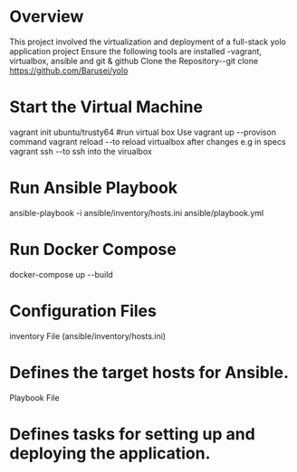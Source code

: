 # Overview
This project involved the virtualization and deployment of a full-stack yolo application project
Ensure the following tools are installed -vagrant, virtualbox, ansible and git & github
Clone the Repository--git clone https://github.com/Barusei/yolo
# Start the Virtual Machine
vagrant init ubuntu/trusty64
#run virtual box
Use vagrant up --provison command
vagrant reload --to reload virtualbox after changes e.g in specs
vagrant ssh --to ssh into the virualbox
# Run Ansible Playbook
ansible-playbook -i ansible/inventory/hosts.ini ansible/playbook.yml

# Run Docker Compose
docker-compose up --build
# Configuration Files
  inventory File (ansible/inventory/hosts.ini)
  # Defines the target hosts for Ansible.
  Playbook File 
  # Defines tasks for setting up and deploying the application.
